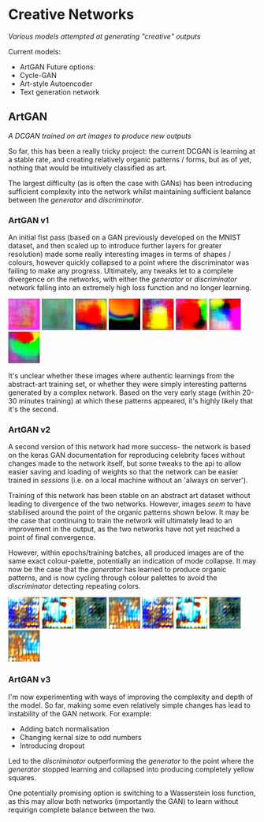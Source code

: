 # Creative Networks
*Various models attempted at generating "creative" outputs*

Current models:
- ArtGAN
Future options:
- Cycle-GAN
- Art-style Autoencoder
- Text generation network

## ArtGAN
*A DCGAN trained on art images to produce new outputs*

So far, this has been a really tricky project: the current DCGAN is learning at a stable rate, and creating relatively organic patterns / forms, but as of yet, nothing that would be intuitively classified as art.

The largest difficulty (as is often the case with GANs) has been introducing sufficient complexity into the network whilst maintaining sufficient balance between the *generator* and *discriminator*.


### ArtGAN v1
An initial fist pass (based on a GAN previously developed on the MNIST dataset, and then scaled up to introduce further layers for greater resolution) made some really interesting images in terms of shapes / colours, however quickly collapsed to a point where the discriminator was failing to make any progress. Ultimately, any tweaks let to a complete divergence on the networks, with either the *generator* or *discriminator* network falling into an extremely high loss function and no longer learning.

![v1 ArtGAN image 1](https://github.com/benrutter/creative-networks/blob/main/readme_images/artgan-v1-1.jpg)
![v1 ArtGAN image 2](https://github.com/benrutter/creative-networks/blob/main/readme_images/artgan-v1-2.jpg)
![v1 ArtGAN image 3](https://github.com/benrutter/creative-networks/blob/main/readme_images/artgan-v1-3.jpg)
![v1 ArtGAN image 4](https://github.com/benrutter/creative-networks/blob/main/readme_images/artgan-v1-4.jpg)
![v1 ArtGAN image 5](https://github.com/benrutter/creative-networks/blob/main/readme_images/artgan-v1-5.jpg)
![v1 ArtGAN image 6](https://github.com/benrutter/creative-networks/blob/main/readme_images/artgan-v1-6.jpg)
![v1 ArtGAN image 7](https://github.com/benrutter/creative-networks/blob/main/readme_images/artgan-v1-7.jpg)
![v1 ArtGAN image 8](https://github.com/benrutter/creative-networks/blob/main/readme_images/artgan-v1-8.jpg)

It's unclear whether these images where authentic learnings from the abstract-art training set, or whether they were simply interesting patterns generated by a complex network. Based on the very early stage (within 20-30 minutes training) at which these patterns appeared, it's highly likely that it's the second.


### ArtGAN v2
A second version of this network had more success- the network is based on the keras GAN documentation for reproducing celebrity faces without changes made to the network itself, but some tweaks to the api to allow easier saving and loading of weights so that the network can be easier trained in *sessions* (i.e. on a local machine without an 'always on server').

Training of this network has been stable on an abstract art dataset without leading to divergence of the two networks. However, images *seem* to have stabilised around the point of the organic patterns shown below. It may be the case that continuing to train the network will ultimately lead to an improvement in the output, as the two networks have not yet reached a point of final convergence.

However, within epochs/training batches, all produced images are of the same exact colour-palette, potentially an indication of mode collapse. It may now be the case that the *generator* has learned to produce organic patterns, and is now cycling through colour palettes to avoid the *discriminator* detecting repeating colors.

![v2 ArtGAN image 1](https://github.com/benrutter/creative-networks/blob/main/readme_images/artgan-v2-1.png)
![v2 ArtGAN image 2](https://github.com/benrutter/creative-networks/blob/main/readme_images/artgan-v2-2.png)
![v2 ArtGAN image 3](https://github.com/benrutter/creative-networks/blob/main/readme_images/artgan-v2-3.png)
![v2 ArtGAN image 4](https://github.com/benrutter/creative-networks/blob/main/readme_images/artgan-v2-4.png)
![v2 ArtGAN image 5](https://github.com/benrutter/creative-networks/blob/main/readme_images/artgan-v2-1.png)
![v2 ArtGAN image 6](https://github.com/benrutter/creative-networks/blob/main/readme_images/artgan-v2-2.png)
![v2 ArtGAN image 7](https://github.com/benrutter/creative-networks/blob/main/readme_images/artgan-v2-3.png)
![v2 ArtGAN image 8](https://github.com/benrutter/creative-networks/blob/main/readme_images/artgan-v2-4.png)


### ArtGAN v3
I'm now experimenting with ways of improving the complexity and depth of the model. So far, making some even relatively simple changes has lead to instability of the GAN network. For example:

- Adding batch normalisation
- Changing kernal size to odd numbers
- Introducing dropout

Led to the *discriminator* outperforming the *generator* to the point where the *generator* stopped learning and collapsed into producing completely yellow squares.

One potentially promising option is switching to a Wasserstein loss function, as this may allow both networks (importantly the GAN) to learn without requirign complete balance between the two.
